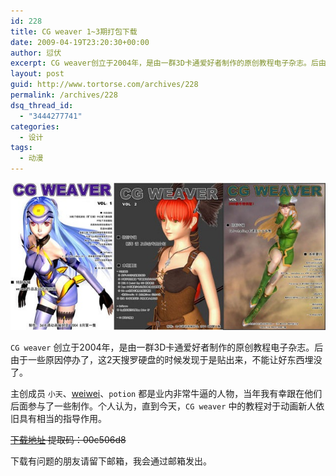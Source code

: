```yaml
---
id: 228
title: CG weaver 1~3期打包下载
date: 2009-04-19T23:20:30+00:00
author: 愆伏
excerpt: CG weaver创立于2004年，是由一群3D卡通爱好者制作的原创教程电子杂志。后由于一些原因停办了，这2天搜罗硬盘的时候发现于是贴出来，不能让好东西埋没了。
layout: post
guid: http://www.tortorse.com/archives/228
permalink: /archives/228
dsq_thread_id:
  - "3444277741"
categories:
  - 设计
tags:
  - 动漫
---
```

![cgweaver](/wp-content/uploads/2009/04/cgweaver2.jpg)

`CG weaver` 创立于2004年，是由一群3D卡通爱好者制作的原创教程电子杂志。后由于一些原因停办了，这2天搜罗硬盘的时候发现于是贴出来，不能让好东西埋没了。

主创成员 `小天`、[weiwei](http://mmcute.com/)、`potion` 都是业内非常牛逼的人物，当年我有幸跟在他们后面参与了一些制作。个人认为，直到今天，`CG weaver` 中的教程对于动画新人依旧具有相当的指导作用。

~~[下载地址](http://61.dc.ftn.qq.com/ftn_handler/345541e769312f5b07f6870602329de6230708a084f2d5738d3c68f8a7298abfa3cd90f3efe4a60564a736b05175fe940f43089992a0a16726ec87c6ad7b0ea0/3dhmm.rar?k=0d306335c4f6a3c2001bc43416365617065256560950060f1d070106071b500f02094e5401005d15530552020301050d54005002303f640b54580e581e44054a30&&txf_fid=b20a45eeab859542a55483d927c55ec6602e8c41) 提取码：00c506d8~~

下载有问题的朋友请留下邮箱，我会通过邮箱发出。